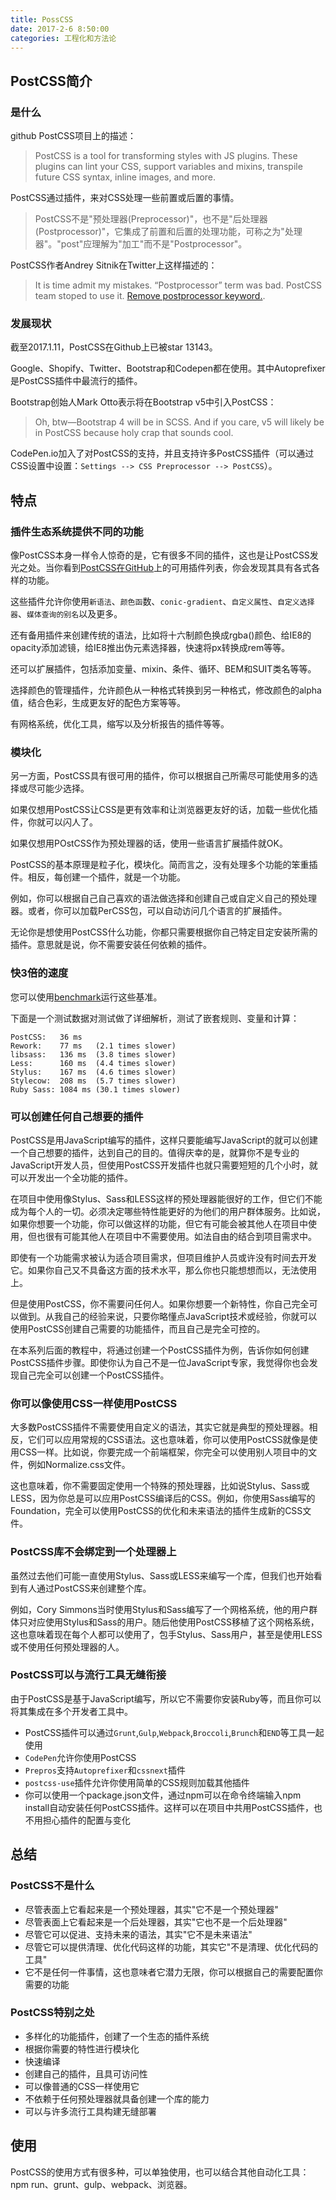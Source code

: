 ```yaml
---
title: PossCSS
date: 2017-2-6 8:50:00
categories: 工程化和方法论
---
```



## PostCSS简介

### 是什么

github PostCSS项目上的描述：

> PostCSS is a tool for transforming styles with JS plugins. These plugins can lint your CSS, support variables and mixins, transpile future CSS syntax, inline images, and more.

PostCSS通过插件，来对CSS处理一些前置或后置的事情。

<!--more-->

> PostCSS不是"预处理器(Preprocessor)"，也不是"后处理器(Postprocessor)"，它集成了前置和后置的处理功能，可称之为"处理器"。"post"应理解为"加工"而不是"Postprocessor"。

PostCSS作者Andrey Sitnik在Twitter上这样描述的：

> It is time admit my mistakes. “Postprocessor” term was bad. PostCSS team stoped to use it. [Remove postprocessor keyword.](https://github.com/postcss/postcss/commit/06fc7694d66e4bdea61541732dcf18f1a972c1ae).

### 发展现状

截至2017.1.11，PostCSS在Github上已被star 13143。

Google、Shopify、Twitter、Bootstrap和Codepen都在使用。其中Autoprefixer是PostCSS插件中最流行的插件。

Bootstrap创始人Mark Otto表示将在Bootstrap v5中引入PostCSS：

> Oh, btw—Bootstrap 4 will be in SCSS. And if you care, v5 will likely be in PostCSS because holy crap that sounds cool.

CodePen.io加入了对PostCSS的支持，并且支持许多PostCSS插件（可以通过CSS设置中设置：`Settings --> CSS Preprocessor --> PostCSS`）。


## 特点

### 插件生态系统提供不同的功能

像PostCSS本身一样令人惊奇的是，它有很多不同的插件，这也是让PostCSS发光之处。当你看到[PostCSS在GitHub](https://github.com/postcss/postcss)上的可用插件列表，你会发现其具有各式各样的功能。

这些插件允许你使用`新语法`、`颜色函`数、`conic-gradient`、`自定义属性`、`自定义选择器`、`媒体查询的别名`以及更多。

还有备用插件来创建传统的语法，比如将十六制颜色换成rgba()颜色、给IE8的opacity添加滤镜，给IE8推出伪元素选择器，快速将px转换成rem等等。

还可以扩展插件，包括添加变量、mixin、条件、循环、BEM和SUIT类名等等。

选择颜色的管理插件，允许颜色从一种格式转换到另一种格式，修改颜色的alpha值，结合色彩，生成更友好的配色方案等等。

有网格系统，优化工具，缩写以及分析报告的插件等等。

### 模块化

另一方面，PostCSS具有很可用的插件，你可以根据自己所需尽可能使用多的选择或尽可能少选择。

如果仅想用PostCSS让CSS是更有效率和让浏览器更友好的话，加载一些优化插件，你就可以闪人了。

如果仅想用POstCSS作为预处理器的话，使用一些语言扩展插件就OK。

PostCSS的基本原理是粒子化，模块化。简而言之，没有处理多个功能的笨重插件。相反，每创建一个插件，就是一个功能。

例如，你可以根据自己自己喜欢的语法做选择和创建自己或自定义自己的预处理器。或者，你可以加载PerCSS包，可以自动访问几个语言的扩展插件。

无论你是想使用PostCSS什么功能，你都只需要根据你自己特定目定安装所需的插件。意思就是说，你不需要安装任何依赖的插件。

### 快3倍的速度

您可以使用[benchmark](https://github.com/postcss/benchmark)运行这些基准。

下面是一个测试数据对测试做了详细解析，测试了嵌套规则、变量和计算：

```
PostCSS:   36 ms
Rework:    77 ms   (2.1 times slower)
libsass:   136 ms  (3.8 times slower)
Less:      160 ms  (4.4 times slower)
Stylus:    167 ms  (4.6 times slower)
Stylecow:  208 ms  (5.7 times slower)
Ruby Sass: 1084 ms (30.1 times slower)
```

### 可以创建任何自己想要的插件

PostCSS是用JavaScript编写的插件，这样只要能编写JavaScript的就可以创建一个自己想要的插件，达到自己的目的。值得庆幸的是，就算你不是专业的JavaScript开发人员，但使用PostCSS开发插件也就只需要短短的几个小时，就可以开发出一个全功能的插件。

在项目中使用像Stylus、Sass和LESS这样的预处理器能很好的工作，但它们不能成为每个人的一切。必须决定哪些特性能更好的为他们的用户群体服务。比如说，如果你想要一个功能，你可以做这样的功能，但它有可能会被其他人在项目中使用，但也很有可能其他人在项目中不需要使用。如法自由的结合到项目需求中。

即使有一个功能需求被认为适合项目需求，但项目维护人员或许没有时间去开发它。如果你自己又不具备这方面的技术水平，那么你也只能想想而以，无法使用上。

但是使用PostCSS，你不需要问任何人。如果你想要一个新特性，你自己完全可以做到。从我自己的经验来说，只要你略懂点JavaScript技术或经验，你就可以使用PostCSS创建自己需要的功能插件，而且自己是完全可控的。

在本系列后面的教程中，将通过创建一个PostCSS插件为例，告诉你如何创建PostCSS插件步骤。即使你认为自己不是一位JavaScript专家，我觉得你也会发现自己完全可以创建一个PostCSS插件。

### 你可以像使用CSS一样使用PostCSS

大多数PostCSS插件不需要使用自定义的语法，其实它就是典型的预处理器。相反，它们可以应用常规的CSS语法。这也意味着，你可以使用PostCSS就像是使用CSS一样。比如说，你要完成一个前端框架，你完全可以使用别人项目中的文件，例如Normalize.css文件。

这也意味着，你不需要固定使用一个特殊的预处理器，比如说Stylus、Sass或LESS，因为你总是可以应用PostCSS编译后的CSS。例如，你使用Sass编写的Foundation，完全可以使用PostCSS的优化和未来语法的插件生成新的CSS文件。

### PostCSS库不会绑定到一个处理器上

虽然过去他们可能一直使用Stylus、Sass或LESS来编写一个库，但我们也开始看到有人通过PostCSS来创建整个库。

例如，Cory Simmons当时使用Stylus和Sass编写了一个网格系统，他的用户群体只对应使用Stylus和Sass的用户。随后他使用PostCSS移植了这个网格系统，这也意味着现在每个人都可以使用了，包手Stylus、Sass用户，甚至是使用LESS或不使用任何预处理器的人。

### PostCSS可以与流行工具无缝衔接

由于PostCSS是基于JavaScript编写，所以它不需要你安装Ruby等，而且你可以将其集成在多个开发者工具中。

* PostCSS插件可以通过`Grunt`,`Gulp`,`Webpack`,`Broccoli`,`Brunch`和`END`等工具一起使用
* `CodePen`允许你使用PostCSS
* `Prepros`支持`Autoprefixer`和`cssnext`插件
* `postcss-use`插件允许你使用简单的CSS规则加载其他插件
* 你可以使用一个package.json文件，通过npm可以在命令终端输入npm install自动安装任何PostCSS插件。这样可以在项目中共用PostCSS插件，也不用担心插件的配置与变化


## 总结

### PostCSS不是什么

* 尽管表面上它看起来是一个预处理器，其实"它不是一个预处理器"
* 尽管表面上它看起来是一个后处理器，其实"它也不是一个后处理器"
* 尽管它可以促进、支持未来的语法，其实"它不是未来语法"
* 尽管它可以提供清理、优化代码这样的功能，其实它"不是清理、优化代码的工具"
* 它不是任何一件事情，这也意味者它潜力无限，你可以根据自己的需要配置你需要的功能
    
### PostCSS特别之处

* 多样化的功能插件，创建了一个生态的插件系统
* 根据你需要的特性进行模块化
* 快速编译
* 创建自己的插件，且具可访问性
* 可以像普通的CSS一样使用它
* 不依赖于任何预处理器就具备创建一个库的能力
* 可以与许多流行工具构建无缝部署
    

## 使用

PostCSS的使用方式有很多种，可以单独使用，也可以结合其他自动化工具：npm run、grunt、gulp、webpack、浏览器。
